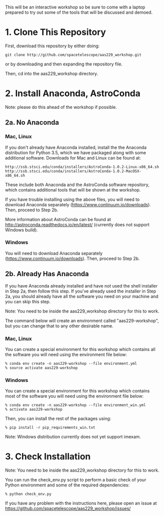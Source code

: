 This will be an interactive workshop so be sure to come with a laptop prepared to try out some of the tools that will be discussed and demoed.

# 1. Clone This Repository

First, download this repository by either doing:

    git clone http://github.com/spacetelescope/aas229_workshop.git

or by downloading and then expanding the repository file.

Then, cd into the aas229_workshop directory.

# 2. Install Anaconda, AstroConda

Note: please do this ahead of the workshop if possible.

## 2a. No Anaconda

### Mac, Linux

If you don't already have Anaconda installed, install the the Anaconda distribution for Python 3.5, which we have packaged along with some additional software. Downloads for Mac and Linux can be found at:

    http://ssb.stsci.edu/conda/installers/AstroConda-1.0.2-Linux-x86_64.sh
    http://ssb.stsci.edu/conda/installers/AstroConda-1.0.2-MacOSX-x86_64.sh

These include both Anaconda and the AstroConda software repository, which contains additional tools that will be shown at the workshop.

If you have trouble installing using the above files, you will need to download Anaconda separately (https://www.continuum.io/downloads). Then, proceed to Step 2b.

More information about AstroConda can be found at http://astroconda.readthedocs.io/en/latest/ (currently does not support Windows build).

### Windows

You will need to download Anaconda separately (https://www.continuum.io/downloads). Then, proceed to Step 2b.

## 2b. Already Has Anaconda

If you have Anaconda already installed and have not used the shell installer in Step 2a, then follow this step. If you've already used the installer in Step 2a, you should already have all the software you need on your machine and you can skip this step.

Note: You need to be inside the aas229_workshop directory for this to work.

The command below will create an environment called "aas229-workshop", but you can change that to any other desirable name.

### Mac, Linux

You can create a special environment for this workshop which contains all the software you will need using the environment file below:

    % conda env create -n aas229-workshop --file environment.yml
    % source activate aas229-workshop

### Windows

You can create a special environment for this workshop which contains most of the software you will need using the environment file below:

    % conda env create -n aas229-workshop --file environment_win.yml
    % activate aas229-workshop

Then, you can install the rest of the packages using:

    % pip install -r pip_requirements_win.txt

Note: Windows distribution currently does not yet support imexam.

# 3. Check Installation

Note: You need to be inside the aas229_workshop directory for this to work.

You can run the check_env.py script to perform a basic check of your Python environment and some of the required dependencies:

    % python check_env.py

If you have any problem with the instructions here, please open an issue at https://github.com/spacetelescope/aas229_workshop/issues/
